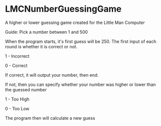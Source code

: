 # LMCNumberGuessingGame
A higher or lower guessing game created for the Little Man Computer

Guide:
Pick a number between 1 and 500

When the program starts, it's first guess will be 250. The first input of each round is whether it is correct or not.

1 - Incorrect

0 - Correct

If correct, it will output your number, then end.

If not, then you can specify whether your number was higher or lower than the guessed number

1 - Too High

0 - Too Low

The program then will calculate a new guess
